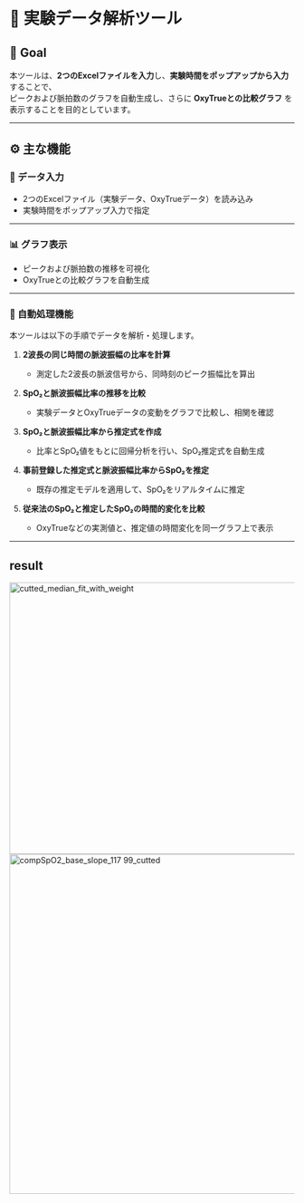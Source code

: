 # 🧪 実験データ解析ツール

## 🎯 Goal

本ツールは、**2つのExcelファイルを入力**し、**実験時間をポップアップから入力**することで、  
ピークおよび脈拍数のグラフを自動生成し、さらに **OxyTrueとの比較グラフ** を表示することを目的としています。

------

## ⚙️ 主な機能

### 🧩 データ入力
- 2つのExcelファイル（実験データ、OxyTrueデータ）を読み込み  
- 実験時間をポップアップ入力で指定  

---

### 📊 グラフ表示
- ピークおよび脈拍数の推移を可視化  
- OxyTrueとの比較グラフを自動生成  

---

### 🔧 自動処理機能
本ツールは以下の手順でデータを解析・処理します。  

1. **2波長の同じ時間の脈波振幅の比率を計算**  
   - 測定した2波長の脈波信号から、同時刻のピーク振幅比を算出  

2. **SpO₂と脈波振幅比率の推移を比較**  
   - 実験データとOxyTrueデータの変動をグラフで比較し、相関を確認  

3. **SpO₂と脈波振幅比率から推定式を作成**  
   - 比率とSpO₂値をもとに回帰分析を行い、SpO₂推定式を自動生成  

4. **事前登録した推定式と脈波振幅比率からSpO₂を推定**  
   - 既存の推定モデルを適用して、SpO₂をリアルタイムに推定  

5. **従来法のSpO₂と推定したSpO₂の時間的変化を比較**  
   - OxyTrueなどの実測値と、推定値の時間変化を同一グラフ上で表示  

---


## result
<img width="640" height="480" alt="cutted_median_fit_with_weight" src="https://github.com/user-attachments/assets/abdcc996-04cd-4d9c-bbae-c5b5f7936e00" />
<img width="1000" height="600" alt="compSpO2_base_slope_117 99_cutted" src="https://github.com/user-attachments/assets/e19b1c00-a937-4d50-9c74-a76a901ca3e0" />
